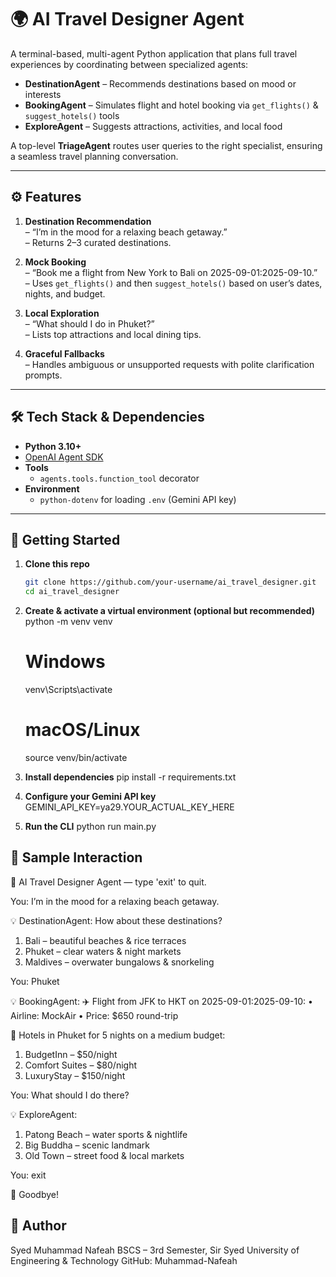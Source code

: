 # 🌍 AI Travel Designer Agent

A terminal-based, multi-agent Python application that plans full travel experiences by coordinating between specialized agents:

- **DestinationAgent** – Recommends destinations based on mood or interests  
- **BookingAgent** – Simulates flight and hotel booking via `get_flights()` & `suggest_hotels()` tools  
- **ExploreAgent** – Suggests attractions, activities, and local food  

A top-level **TriageAgent** routes user queries to the right specialist, ensuring a seamless travel planning conversation.

---

## ⚙️ Features

1. **Destination Recommendation**  
   – “I’m in the mood for a relaxing beach getaway.”  
   – Returns 2–3 curated destinations.

2. **Mock Booking**  
   – “Book me a flight from New York to Bali on 2025-09-01:2025-09-10.”  
   – Uses `get_flights()` and then `suggest_hotels()` based on user’s dates, nights, and budget.

3. **Local Exploration**  
   – “What should I do in Phuket?”  
   – Lists top attractions and local dining tips.

4. **Graceful Fallbacks**  
   – Handles ambiguous or unsupported requests with polite clarification prompts.

---

## 🛠️ Tech Stack & Dependencies

- **Python 3.10+**  
- [OpenAI Agent SDK](https://github.com/openai/openai-python)  
- **Tools**  
  - `agents.tools.function_tool` decorator  
- **Environment**  
  - `python-dotenv` for loading `.env` (Gemini API key)  

---

## 🚀 Getting Started

1. **Clone this repo**  
   ```bash
   git clone https://github.com/your-username/ai_travel_designer.git
   cd ai_travel_designer

2. **Create & activate a virtual environment (optional but recommended)**
    python -m venv venv
    # Windows
    venv\Scripts\activate
    # macOS/Linux
    source venv/bin/activate

3. **Install dependencies**
    pip install -r requirements.txt

4. **Configure your Gemini API key**
    GEMINI_API_KEY=ya29.YOUR_ACTUAL_KEY_HERE

5. **Run the CLI**
    python run main.py

## 💬 Sample Interaction
👋 AI Travel Designer Agent — type 'exit' to quit.

You: I’m in the mood for a relaxing beach getaway.

💡 DestinationAgent: How about these destinations?
  1. Bali – beautiful beaches & rice terraces
  2. Phuket – clear waters & night markets
  3. Maldives – overwater bungalows & snorkeling

You: Phuket

💡 BookingAgent: 
✈️ Flight from JFK to HKT on 2025-09-01:2025-09-10:
  • Airline: MockAir
  • Price: $650 round-trip

🏨 Hotels in Phuket for 5 nights on a medium budget:
  1. BudgetInn – $50/night
  2. Comfort Suites – $80/night
  3. LuxuryStay – $150/night

You: What should I do there?

💡 ExploreAgent:
  1. Patong Beach – water sports & nightlife
  2. Big Buddha – scenic landmark
  3. Old Town – street food & local markets

You: exit

👋 Goodbye!


## 🙋 Author
Syed Muhammad Nafeah
BSCS – 3rd Semester, Sir Syed University of Engineering & Technology
GitHub: Muhammad-Nafeah


